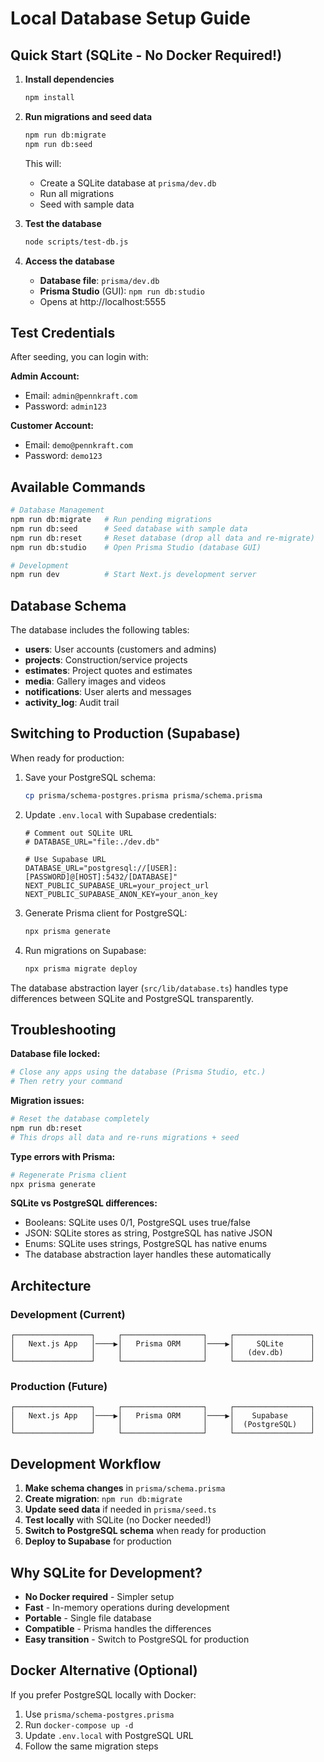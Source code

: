 # Local Database Setup Guide

## Quick Start (SQLite - No Docker Required!)

1. **Install dependencies**
   ```bash
   npm install
   ```

2. **Run migrations and seed data**
   ```bash
   npm run db:migrate
   npm run db:seed
   ```

   This will:
   - Create a SQLite database at `prisma/dev.db`
   - Run all migrations
   - Seed with sample data

3. **Test the database**
   ```bash
   node scripts/test-db.js
   ```

4. **Access the database**
   - **Database file**: `prisma/dev.db`
   - **Prisma Studio** (GUI): `npm run db:studio`
   - Opens at http://localhost:5555

## Test Credentials

After seeding, you can login with:

**Admin Account:**
- Email: `admin@pennkraft.com`
- Password: `admin123`

**Customer Account:**
- Email: `demo@pennkraft.com`
- Password: `demo123`

## Available Commands

```bash
# Database Management
npm run db:migrate   # Run pending migrations
npm run db:seed      # Seed database with sample data
npm run db:reset     # Reset database (drop all data and re-migrate)
npm run db:studio    # Open Prisma Studio (database GUI)

# Development
npm run dev          # Start Next.js development server
```

## Database Schema

The database includes the following tables:
- **users**: User accounts (customers and admins)
- **projects**: Construction/service projects
- **estimates**: Project quotes and estimates
- **media**: Gallery images and videos
- **notifications**: User alerts and messages
- **activity_log**: Audit trail

## Switching to Production (Supabase)

When ready for production:

1. Save your PostgreSQL schema:
   ```bash
   cp prisma/schema-postgres.prisma prisma/schema.prisma
   ```

2. Update `.env.local` with Supabase credentials:
   ```env
   # Comment out SQLite URL
   # DATABASE_URL="file:./dev.db"

   # Use Supabase URL
   DATABASE_URL="postgresql://[USER]:[PASSWORD]@[HOST]:5432/[DATABASE]"
   NEXT_PUBLIC_SUPABASE_URL=your_project_url
   NEXT_PUBLIC_SUPABASE_ANON_KEY=your_anon_key
   ```

3. Generate Prisma client for PostgreSQL:
   ```bash
   npx prisma generate
   ```

4. Run migrations on Supabase:
   ```bash
   npx prisma migrate deploy
   ```

The database abstraction layer (`src/lib/database.ts`) handles type differences between SQLite and PostgreSQL transparently.

## Troubleshooting

**Database file locked:**
```bash
# Close any apps using the database (Prisma Studio, etc.)
# Then retry your command
```

**Migration issues:**
```bash
# Reset the database completely
npm run db:reset
# This drops all data and re-runs migrations + seed
```

**Type errors with Prisma:**
```bash
# Regenerate Prisma client
npx prisma generate
```

**SQLite vs PostgreSQL differences:**
- Booleans: SQLite uses 0/1, PostgreSQL uses true/false
- JSON: SQLite stores as string, PostgreSQL has native JSON
- Enums: SQLite uses strings, PostgreSQL has native enums
- The database abstraction layer handles these automatically

## Architecture

### Development (Current)
```
┌─────────────────┐     ┌──────────────────┐     ┌─────────────────┐
│   Next.js App   │────▶│   Prisma ORM     │────▶│     SQLite      │
│                 │     │                  │     │   (dev.db)      │
└─────────────────┘     └──────────────────┘     └─────────────────┘
```

### Production (Future)
```
┌─────────────────┐     ┌──────────────────┐     ┌─────────────────┐
│   Next.js App   │────▶│   Prisma ORM     │────▶│    Supabase     │
│                 │     │                  │     │  (PostgreSQL)   │
└─────────────────┘     └──────────────────┘     └─────────────────┘
```

## Development Workflow

1. **Make schema changes** in `prisma/schema.prisma`
2. **Create migration**: `npm run db:migrate`
3. **Update seed data** if needed in `prisma/seed.ts`
4. **Test locally** with SQLite (no Docker needed!)
5. **Switch to PostgreSQL schema** when ready for production
6. **Deploy to Supabase** for production

## Why SQLite for Development?

- **No Docker required** - Simpler setup
- **Fast** - In-memory operations during development
- **Portable** - Single file database
- **Compatible** - Prisma handles the differences
- **Easy transition** - Switch to PostgreSQL for production

## Docker Alternative (Optional)

If you prefer PostgreSQL locally with Docker:
1. Use `prisma/schema-postgres.prisma`
2. Run `docker-compose up -d`
3. Update `.env.local` with PostgreSQL URL
4. Follow the same migration steps